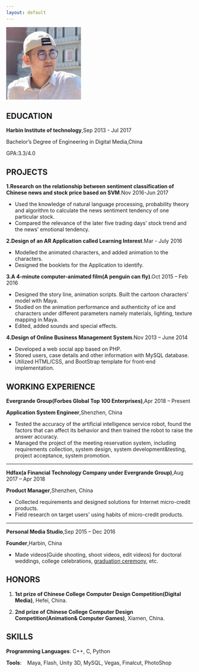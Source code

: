 ```yaml
---
layout: default
---
```


<img class="profile-picture" src="neil.jpg">

## EDUCATION

**Harbin Institute of technology**,Sep 2013 - Jul 2017

Bachelor’s Degree of Engineering in Digital Media,China

GPA:3.3/4.0

## PROJECTS

**1.Research on the relationship between sentiment classification of Chinese news and stock price based on SVM**.Nov 2016-Jun 2017

* Used the knowledge of natural language processing, probability theory and algorithm to calculate the news sentiment tendency of one particular stock.
* Compared the relevance of the later five trading days’ stock trend and the news’ emotional tendency. 

**2.Design of an AR Application called Learning Interest**.Mar - July 2016

* Modelled the animated characters, and added animation to the characters.
* Designed the booklets for the Application to identify. 

**3.A 4-minute computer-animated film(A penguin can fly)**.Oct 2015 – Feb 2016

* Designed the story line, animation scripts. Built the cartoon characters’ model with Maya.
* Studied on the animation performance and authenticity of ice and characters under different parameters namely materials, lighting, texture mapping in Maya.
* Edited, added sounds and special effects.

**4.Design of Online Business Management System**.Nov 2013 – June 2014

* Developed a web social app based on PHP.
* Stored users, case details and other information with MySQL database.
* Utilized HTML/CSS, and BootStrap template for front-end implementation.

## WORKING EXPERIENCE

**Evergrande Group(Forbes Global Top 100 Enterprises)**,Apr 2018 – Present

**Application System Engineer**,Shenzhen, China

* Tested the accuracy of the artificial intelligence service robot, found the factors that can affect its behavior and then trained the robot to raise the answer accuracy.
* Managed the project of the meeting reservation system, including requirements collection, system design, system development&testing, project acceptance, system promotion.

---

**Hdfax(a Financial Technology Company under Evergrande Group)**,Aug 2017 – Apr 2018

**Product Manager**,Shenzhen, China

* Collected requirements and designed solutions for Internet micro-credit products.
* Field research on target users' using habits of micro-credit products.

---

**Personal Media Studio**,Sep 2015 – Dec 2016

**Founder**,Harbin, China

* Made videos(Guide shooting, shoot videos, edit videos) for doctoral weddings, college celebrations, [graduation ceremony](https://youtu.be/6mzzg3Xrg5w), etc.

## HONORS

1. **1st prize of Chinese College Computer Design Competition(Digital Media)**, Hefei, China. 

2. **2nd prize of Chinese College Computer Design Competition(Animation& Computer Games)**, Xiamen, China.

## SKILLS
**Programming Languages**:  C++, C, Python

**Tools**:&nbsp;&nbsp;&nbsp;&nbsp;Maya, Flash, Unity 3D, MySQL, Vegas, Finalcut, PhotoShop
